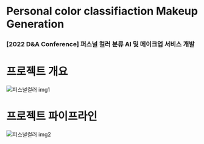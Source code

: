 # Personal color classifiaction Makeup Generation
### [2022 D&A Conference] 퍼스널 컬러 분류 AI 및 메이크업 서비스 개발

# 프로젝트 개요
![퍼스널컬러 img1](https://github.com/user-attachments/assets/897f657f-ca6e-428c-9740-9eaf114da997)

# 프로젝트 파이프라인
![퍼스널컬러 img2](https://github.com/user-attachments/assets/7d8c7fc6-2a28-47a1-a273-052b496f56f9)
